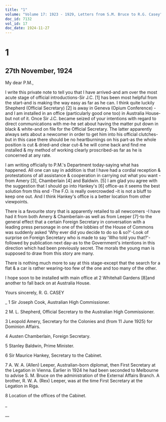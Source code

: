 ```yaml
---
title: "1"
volume: "Volume 17: 1923 - 1929, Letters from S.M. Bruce to R.G. Casey"
doc_id: 7132
vol_id: 17
doc_date: 1924-11-27
---
```


# 1

## 27th November, 1924

My dear P.M.,

I write this private note to tell you that I have arrived-and am over the most acute stage of official introductions-Sir J.C. [1] has been most helpful from the start-and is making the way easy as far as he can. I think quite luckily Shepherd (Official Secretary) [2] is away in Geneva (Opium Conference) -and I am installed in an office (particularly good one too) in Australia House-but not of it. Once Sir J.C. became seized of your intentions with regard to direct communications with me-he set about having the matter put down in black &amp; white-and on file for the Official Secretary. The latter apparently always sets about a newcomer in order to get him into his official clutches-but in this case there should be no heartburnings on his part-as the whole position is cut &amp; dried-and clear cut-&amp; he will come back and find me installed &amp; my method of working clearly proscribed-as far as he is concerned at any rate.

I am writing officially to P.M.'s Department today-saying what has happened. All one can say in addition is that I have had a cordial reception &amp; protestations of all assistance &amp; cooperation in carrying out what you want -from Amery [3], Chamberlain [4] and Baldwin. [5] I am glad you agree with the suggestion that I should go into Hankey's [6] office-as it seems the best solution from this end -The F.O. is really overcrowded -it is not a bluff to keep one out. And I think Hankey's office is a better location from other viewpoints.

There is a favourite story that is apparently retailed to all newcomers -I have had it from both Amery &amp; Chamberlain-as well as from Leeper [7]-to the general effect that a certain Foreign Secretary in conversation with a leading press personage in one of the lobbies of the House of Commons was suddenly asked 'Why ever did you decide to do so &amp; so?'-Look of surprise on Foreign Secretary who is made to say 'Who told you that?'-followed by publication next day-as to the Government's intentions in this direction which had been previously secret. The morals the young man is supposed to draw from this story are many.

There is nothing much more to say at this stage-except that the search for a flat &amp; a car is rather wearing-too few of the one and too many of the other.

I hope soon to be installed with main office at 2 Whitehall Gardens [8]and another to fall back on at Australia House.

Yours sincerely, R. G. CASEY 

_ 1 Sir Joseph Cook, Australian High Commissioner.

2 M. L. Shepherd, Official Secretary to the Australian High Commissioner.

3 Leopold Amery, Secretary for the Colonies and (from 11 June 1925) for Dominion Affairs.

4 Austen Chamberlain, Foreign Secretary.

5 Stanley Baldwin, Prime Minister.

6 Sir Maurice Hankey, Secretary to the Cabinet.

7 A. W. A. (Allen) Leeper, Australian-born diplomat, then First Secretary at the Legation in Vienna. Earlier in 1924 he had been seconded to Melbourne to advise S. M. Bruce on the administration of the External Affairs Branch. A brother, R. W. A. (Rex) Leeper, was at the time First Secretary at the Legation in Riga.

8 Location of the offices of the Cabinet.

_

__
